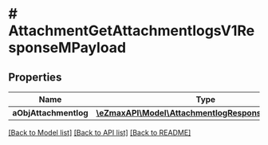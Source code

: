 # # AttachmentGetAttachmentlogsV1ResponseMPayload

## Properties

Name | Type | Description | Notes
------------ | ------------- | ------------- | -------------
**aObjAttachmentlog** | [**\eZmaxAPI\Model\AttachmentlogResponseCompound[]**](AttachmentlogResponseCompound.md) |  |

[[Back to Model list]](../../README.md#models) [[Back to API list]](../../README.md#endpoints) [[Back to README]](../../README.md)
